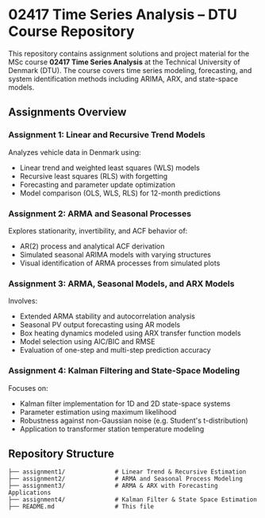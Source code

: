 # 02417 Time Series Analysis – DTU Course Repository

This repository contains assignment solutions and project material for the MSc course **02417 Time Series Analysis** at the Technical University of Denmark (DTU). The course covers time series modeling, forecasting, and system identification methods including ARIMA, ARX, and state-space models.

## Assignments Overview

### Assignment 1: Linear and Recursive Trend Models
Analyzes vehicle data in Denmark using:
- Linear trend and weighted least squares (WLS) models
- Recursive least squares (RLS) with forgetting
- Forecasting and parameter update optimization
- Model comparison (OLS, WLS, RLS) for 12-month predictions

### Assignment 2: ARMA and Seasonal Processes
Explores stationarity, invertibility, and ACF behavior of:
- AR(2) process and analytical ACF derivation
- Simulated seasonal ARIMA models with varying structures
- Visual identification of ARMA processes from simulated plots

### Assignment 3: ARMA, Seasonal Models, and ARX Models
Involves:
- Extended ARMA stability and autocorrelation analysis
- Seasonal PV output forecasting using AR models
- Box heating dynamics modeled using ARX transfer function models
- Model selection using AIC/BIC and RMSE
- Evaluation of one-step and multi-step prediction accuracy

### Assignment 4: Kalman Filtering and State-Space Modeling
Focuses on:
- Kalman filter implementation for 1D and 2D state-space systems
- Parameter estimation using maximum likelihood
- Robustness against non-Gaussian noise (e.g. Student's t-distribution)
- Application to transformer station temperature modeling

## Repository Structure

```text
├── assignment1/              # Linear Trend & Recursive Estimation
├── assignment2/              # ARMA and Seasonal Process Modeling
├── assignment3/              # ARMA & ARX with Forecasting Applications
├── assignment4/              # Kalman Filter & State Space Estimation
├── README.md                 # This file
